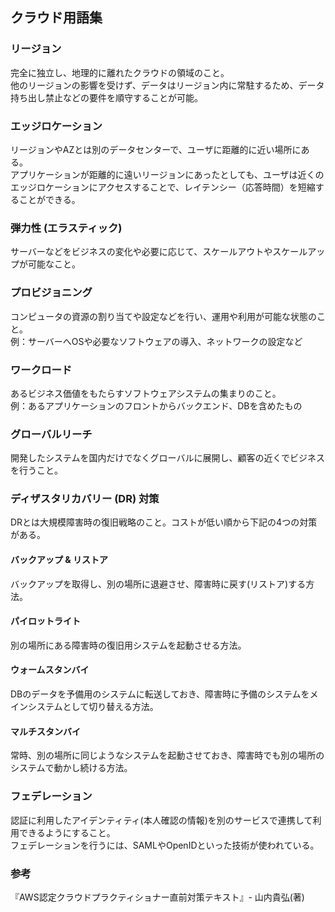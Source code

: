 ## クラウド用語集

### リージョン
完全に独立し、地理的に離れたクラウドの領域のこと。  
他のリージョンの影響を受けず、データはリージョン内に常駐するため、データ持ち出し禁止などの要件を順守することが可能。

### エッジロケーション
リージョンやAZとは別のデータセンターで、ユーザに距離的に近い場所にある。  
アプリケーションが距離的に遠いリージョンにあったとしても、ユーザは近くのエッジロケーションにアクセスすることで、レイテンシー（応答時間）を短縮することができる。

### 弾力性 (エラスティック)
サーバーなどをビジネスの変化や必要に応じて、スケールアウトやスケールアップが可能なこと。

### プロビジョニング
コンピュータの資源の割り当てや設定などを行い、運用や利用が可能な状態のこと。  
例：サーバーへOSや必要なソフトウェアの導入、ネットワークの設定など

### ワークロード
あるビジネス価値をもたらすソフトウェアシステムの集まりのこと。  
例：あるアプリケーションのフロントからバックエンド、DBを含めたもの

### グローバルリーチ
開発したシステムを国内だけでなくグローバルに展開し、顧客の近くでビジネスを行うこと。  

### ディザスタリカバリー (DR) 対策
DRとは大規模障害時の復旧戦略のこと。コストが低い順から下記の4つの対策がある。

#### バックアップ & リストア
バックアップを取得し、別の場所に退避させ、障害時に戻す(リストア)する方法。

#### パイロットライト
別の場所にある障害時の復旧用システムを起動させる方法。

#### ウォームスタンバイ
DBのデータを予備用のシステムに転送しておき、障害時に予備のシステムをメインシステムとして切り替える方法。

#### マルチスタンバイ
常時、別の場所に同じようなシステムを起動させておき、障害時でも別の場所のシステムで動かし続ける方法。

### フェデレーション
認証に利用したアイデンティティ(本人確認の情報)を別のサービスで連携して利用できるようにすること。  
フェデレーションを行うには、SAMLやOpenIDといった技術が使われている。

### 参考
『AWS認定クラウドプラクティショナー直前対策テキスト』- 山内貴弘(著)